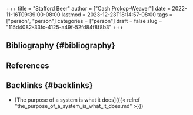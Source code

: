 +++
title = "Stafford Beer"
author = ["Cash Prokop-Weaver"]
date = 2022-11-16T09:39:00-08:00
lastmod = 2023-12-23T18:14:57-08:00
tags = ["person", "person"]
categories = ["person"]
draft = false
slug = "115d4082-33fc-4125-a49f-52fd84f8f8b3"
+++

## Bibliography {#bibliography}

## References

<style>.csl-entry{text-indent: -1.5em; margin-left: 1.5em;}</style><div class="csl-bib-body">
</div>



## Backlinks {#backlinks}

-   [The purpose of a system is what it does]({{< relref "the_purpose_of_a_system_is_what_it_does.md" >}})

